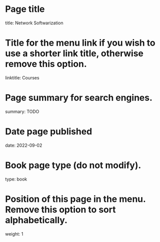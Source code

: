# Page title
title: Network Softwarization

# Title for the menu link if you wish to use a shorter link title, otherwise remove this option.
linktitle: Courses

# Page summary for search engines.
summary: TODO

# Date page published
date: 2022-09-02

# Book page type (do not modify).
type: book

# Position of this page in the menu. Remove this option to sort alphabetically.
weight: 1

